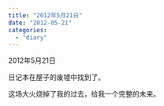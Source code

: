 ```yaml
---
title: "2012年5月21日"
date: "2012-05-21"
categories: 
  - "diary"
---
```


2012年5月21日

日记本在屋子的废墟中找到了。

这场大火烧掉了我的过去，给我一个完整的未来。
